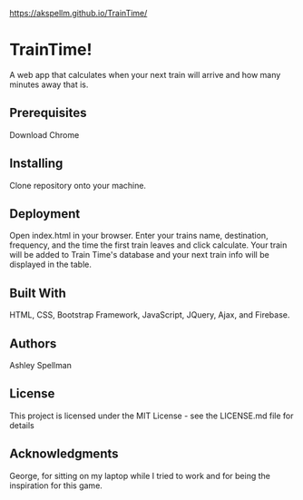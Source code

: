 https://akspellm.github.io/TrainTime/

# TrainTime!

A web app that calculates when your next train will arrive and how many minutes away that is.


## Prerequisites

Download Chrome


## Installing

Clone repository onto your machine.


## Deployment

Open index.html in your browser. Enter your trains name, destination, frequency, and the time the first train leaves and click calculate. Your train will be added to Train Time's database and your next train info will be displayed in the table.


## Built With

HTML, CSS, Bootstrap Framework, JavaScript, JQuery, Ajax, and Firebase.


## Authors

Ashley Spellman


## License

This project is licensed under the MIT License - see the LICENSE.md file for details


## Acknowledgments

George, for sitting on my laptop while I tried to work and for being the inspiration for this game.